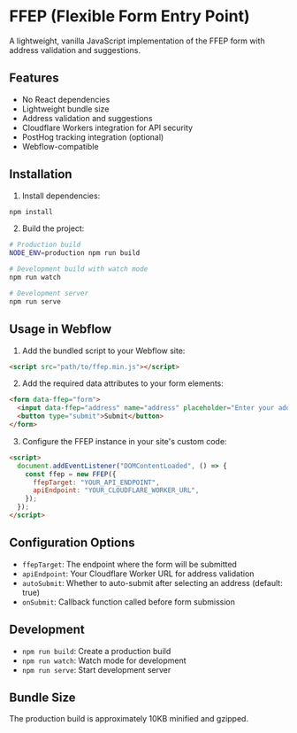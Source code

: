 # FFEP (Flexible Form Entry Point)

A lightweight, vanilla JavaScript implementation of the FFEP form with address validation and suggestions.

## Features

- No React dependencies
- Lightweight bundle size
- Address validation and suggestions
- Cloudflare Workers integration for API security
- PostHog tracking integration (optional)
- Webflow-compatible

## Installation

1. Install dependencies:

```bash
npm install
```

2. Build the project:

```bash
# Production build
NODE_ENV=production npm run build

# Development build with watch mode
npm run watch

# Development server
npm run serve
```

## Usage in Webflow

1. Add the bundled script to your Webflow site:

```html
<script src="path/to/ffep.min.js"></script>
```

2. Add the required data attributes to your form elements:

```html
<form data-ffep="form">
  <input data-ffep="address" name="address" placeholder="Enter your address" />
  <button type="submit">Submit</button>
</form>
```

3. Configure the FFEP instance in your site's custom code:

```html
<script>
  document.addEventListener("DOMContentLoaded", () => {
    const ffep = new FFEP({
      ffepTarget: "YOUR_API_ENDPOINT",
      apiEndpoint: "YOUR_CLOUDFLARE_WORKER_URL",
    });
  });
</script>
```

## Configuration Options

- `ffepTarget`: The endpoint where the form will be submitted
- `apiEndpoint`: Your Cloudflare Worker URL for address validation
- `autoSubmit`: Whether to auto-submit after selecting an address (default: true)
- `onSubmit`: Callback function called before form submission

## Development

- `npm run build`: Create a production build
- `npm run watch`: Watch mode for development
- `npm run serve`: Start development server

## Bundle Size

The production build is approximately 10KB minified and gzipped.
